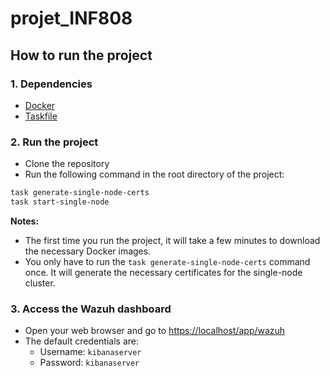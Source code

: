 # projet_INF808

## How to run the project

### 1. Dependencies

- [Docker](https://docs.docker.com/get-docker/)
- [Taskfile](https://taskfile.dev/installation/)

### 2. Run the project

- Clone the repository
- Run the following command in the root directory of the project:

```bash
task generate-single-node-certs
task start-single-node
```

**Notes:**

- The first time you run the project, it will take a few minutes to download the necessary Docker images.
- You only have to run the `task generate-single-node-certs` command once. It will generate the necessary certificates for the single-node cluster.

### 3. Access the Wazuh dashboard

- Open your web browser and go to [https://localhost/app/wazuh](https://localhost/app/wazuh)
- The default credentials are:
  - Username: `kibanaserver`
  - Password: `kibanaserver`
